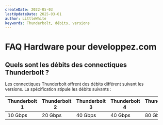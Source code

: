```yaml
---
createDate: 2022-05-03
lastUpdateDate: 2025-03-01
author: LittleWhite
keywords: Thunderbolt, débits, versions
---
```


# FAQ Hardware pour developpez.com

## Quels sont les débits des connectiques Thunderbolt ?

Les connectiques Thunderbolt offrent des débits différent suivant les versions. La spécification stipule les débits suivants :

|  Thunderbolt 1  |   Thunderbolt 2  |  Thunderbolt 3 | Thunderbolt 4  | Thunderbolt 5 |
|-----------------|------------------|----------------|----------------|---------------|
|    10 Gbps      |     20 Gbps      |     40 Gbps    |    40 Gbps     |     80 Gbps   |
